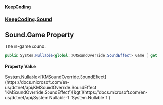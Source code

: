 #### [KeepCoding](index.md 'index')
### [KeepCoding](KeepCoding.md 'KeepCoding').[Sound](KeepCoding_Sound.md 'KeepCoding.Sound')
## Sound.Game Property
The in-game sound.  
```csharp
public System.Nullable<global::KMSoundOverride.SoundEffect> Game { get; }
```
#### Property Value
[System.Nullable&lt;](https://docs.microsoft.com/en-us/dotnet/api/System.Nullable-1 'System.Nullable`1')[KMSoundOverride.SoundEffect](https://docs.microsoft.com/en-us/dotnet/api/KMSoundOverride.SoundEffect 'KMSoundOverride.SoundEffect')[&gt;](https://docs.microsoft.com/en-us/dotnet/api/System.Nullable-1 'System.Nullable`1')

